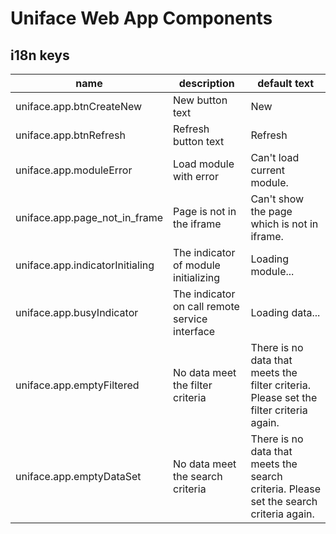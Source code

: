 # Uniface Web App Components


## i18n keys

|name | description                                    | default text                                       |
|------|------------------------------------------------|----------------------------------------------------|
| uniface.app.btnCreateNew | New button text                                | New                                                |
| uniface.app.btnRefresh | Refresh button text                            | Refresh                                            |
| uniface.app.moduleError | Load module with error                         | Can't load current module. |
| uniface.app.page_not_in_frame | Page is not in the iframe                      | Can't show the page which is not in iframe. |
| uniface.app.indicatorInitialing | The indicator of module initializing           | Loading module...                                  |
| uniface.app.busyIndicator | The indicator on call remote service interface | Loading data...                                    |
|uniface.app.emptyFiltered| No data meet the filter criteria               |There is no data that meets the filter criteria. Please set the filter criteria again.|
|uniface.app.emptyDataSet| No data meet the search criteria               |There is no data that meets the search criteria. Please set the search criteria again.|
